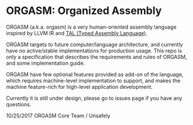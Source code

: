 ORGASM: Organized Assembly
=========

ORGASM (a.k.a. orgasm) is a very human-oriented assembly language inspired by LLVM IR and [TAL (Typed Assembly Language)](https://www.cs.cornell.edu/talc/).

ORGASM targets to future computer/language architecture, and currently have no active/stable implementations for production usage. This repo is only a specification that describes the requirements and rules of ORGASM, and some implementation guide.

ORGASM have few optional features provided as add-on of the language, which requires machine-level implementation to support, and makes the machine feature-rich for high-level application development.

Currently it is still under design, please go to issues page if you have any questions.

10/25/2017
ORGASM Core Team / Unsafely